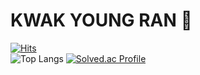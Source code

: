 # KWAK YOUNG RAN 🤪
[![Hits](https://hits.seeyoufarm.com/api/count/incr/badge.svg?url=https%3A%2F%2Fgithub.com%2Fgjbae1212%2Fhit-counter)](https://hits.seeyoufarm.com)    
![Top Langs](https://github-readme-stats.vercel.app/api/top-langs/?username=youngran99)
[![Solved.ac Profile](http://mazassumnida.wtf/api/v2/generate_badge?boj=qazwsx12)](https://solved.ac/qazwsx12/)

<!---
youngran99/youngran99 is a ✨ special ✨ repository because its `README.md` (this file) appears on your GitHub profile.
You can click the Preview link to take a look at your changes.
--->
